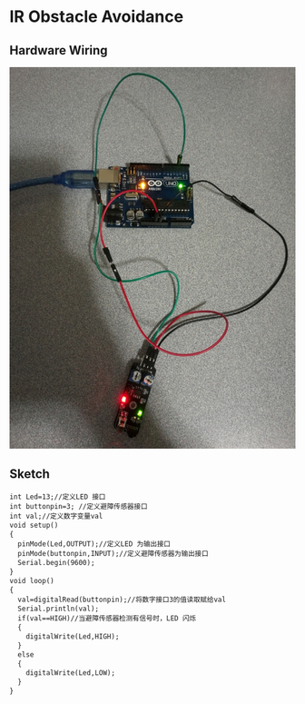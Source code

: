 # IR Obstacle Avoidance

## Hardware Wiring
![Image](../../Examples/sensor-kit-for-arduino/028_ir_obstacleavoidance.jpg)

## Sketch
```
int Led=13;//定义LED 接口
int buttonpin=3; //定义避障传感器接口
int val;//定义数字变量val
void setup()
{
  pinMode(Led,OUTPUT);//定义LED 为输出接口
  pinMode(buttonpin,INPUT);//定义避障传感器为输出接口
  Serial.begin(9600);
}
void loop()
{
  val=digitalRead(buttonpin);//将数字接口3的值读取赋给val
  Serial.println(val);
  if(val==HIGH)//当避障传感器检测有信号时，LED 闪烁
  {
    digitalWrite(Led,HIGH);
  }
  else
  {
    digitalWrite(Led,LOW);
  }
}
```